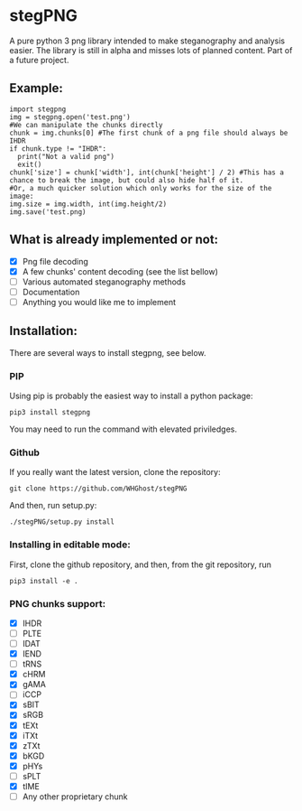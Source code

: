 # stegPNG
A pure python 3 png library intended to make steganography and analysis easier.
The library is still in alpha and misses lots of planned content.
Part of a future project.

## Example:
```
import stegpng
img = stegpng.open('test.png')
#We can manipulate the chunks directly
chunk = img.chunks[0] #The first chunk of a png file should always be IHDR
if chunk.type != "IHDR":
  print("Not a valid png")
  exit()
chunk['size'] = chunk['width'], int(chunk['height'] / 2) #This has a chance to break the image, but could also hide half of it.
#Or, a much quicker solution which only works for the size of the image:
img.size = img.width, int(img.height/2)
img.save('test.png)
```

## What is already implemented or not:
- [x] Png file decoding
- [x] A few chunks' content decoding (see the list bellow)
- [ ] Various automated steganography methods
- [ ] Documentation
- [ ] Anything you would like me to implement

## Installation:
There are several ways to install stegpng, see below.

### PIP
Using pip is probably the easiest way to install a python package:
```
pip3 install stegpng
```
You may need to run the command with elevated priviledges.

### Github
If you really want the latest version, clone the repository:
```
git clone https://github.com/WHGhost/stegPNG
```

And then, run setup.py:
```
./stegPNG/setup.py install
```

### Installing in editable mode:
First, clone the github repository, and then, from the git repository, run
```
pip3 install -e .
```

### PNG chunks support:
- [x] IHDR
- [ ] PLTE
- [ ] IDAT
- [x] IEND
- [ ] tRNS
- [x] cHRM
- [x] gAMA
- [ ] iCCP
- [x] sBIT
- [x] sRGB
- [x] tEXt
- [x] iTXt
- [x] zTXt
- [x] bKGD
- [x] pHYs
- [ ] sPLT
- [x] tIME
- [ ] Any other proprietary chunk
